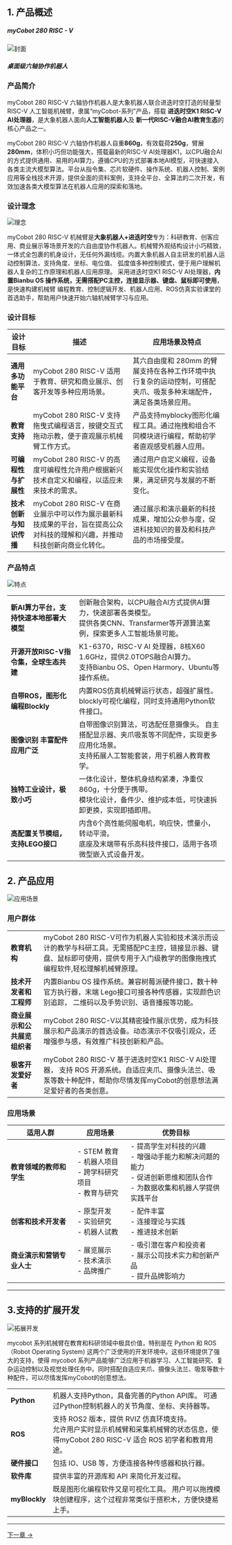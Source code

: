 ## 1. 产品概述

##### myCobot 280 RISC - V

![封面](../../resource/1-ProductInformation/1.ProductIntroduction/1-1.png)
##### 桌面级六轴协作机器人

### 产品简介

myCobot 280 RISC-V 六轴协作机器人是大象机器人联合进迭时空打造的轻量型RISC-V 人工智能机械臂，隶属“myCobot-系列”产品，搭载 **进迭时空K1 RISC-V AI处理器**，是大象机器人面向**人工智能机器人**及 **新一代RISC-V融合AI教育生态**的核心产品之一。

myCobot 280 RISC-V 六轴协作机器人自重**860g**，有效载荷**250g**，臂展**280mm**，体积小巧但功能强大，搭载最新的RISC-V AI处理器K1，以CPU融合AI的方式提供通用、易用的AI算力，遵循CPU的方式部署本地AI模型，可快速接入各类主流大模型算法。平台从指令集、芯片软硬件、操作系统、机器人控制、案例应用等全栈技术开源，提供全面的资料案例，支持全平台、全算法的二次开发，有效加速各类大模型算法在机器人应用的探索和落地。

### 设计理念

![理念](../../resource/1-ProductInformation/1.ProductIntroduction/mycobot-280-pi-cn.jpg)

myCobot 280 RISC-V 机械臂是**大象机器人+进迭时空**专为：科研教育、创客应用、商业展示等场景开发的六自由度协作机器人。机械臂外观结构设计小巧精致，⼀体式全包裹的机身设计，无任何外漏线缆。内置大象机器人自主研发的机器⼈运动控制算法，支持角度、坐标、电位值、 弧度值多种控制模式，便于用户理解机器⼈复杂的⼯作原理和机器人应用原理。 采用进迭时空K1 RISC-V AI处理器，**内置Bianbu OS 操作系统，无需搭配PC主控，连接显示器、键盘、鼠标即可使用**，是快速构建机械臂 编程教育、控制逻辑开发、机器人应用、ROS仿真实验课堂的首选助手，帮助用户快速开始六轴机械臂学习与应用。

### 设计目标

| 设计目标               | 描述                                                         | 应用场景及特点                                               |
| ---------------------- | ------------------------------------------------------------ | ------------------------------------------------------------ |
| **通用多功能平台**     | myCobot 280 RISC-V 适用于教育、研究和商业展示、创客开发等多种应用场景。 | 其六自由度和 280mm 的臂展支持在各种工作环境中执行复杂的运动控制，可搭配夹爪、吸泵多种末端配件，满足各类场景应用。 |
| **教育支持**           | myCobot 280 RISC-V 支持拖曳式编程语言，按键交互式拖动示教，便于直观展示机械臂工作方式。 | 产品支持myblocky图形化编程工具。通过拖拽和组合不同模块进行编程，帮助初学者直观感受机器人应用。 |
| **可编程性与扩展性**   | myCobot 280 RISC-V 的高度可编程性允许用户根据新兴技术自定义和编程，以适应未来技术的需求。 | 通过用户自定义编程，设备能实现优化操作和实验结果，满足研究与发展的不断变化。 |
| **技术创新与知识传播** | myCobot 280  RISC-V 在商业展示中可以作为展示最新科技成果的平台，旨在提高公众对科技的理解和兴趣，并推动科技创新向商业化转化。 | 通过展示和演示最新的科技成果，增加公众参与度，促进科技知识的普及和科技产品的市场接受度。 |

### 产品特点

![特点](../../resource/1-ProductInformation/1.ProductIntroduction/ProductFeature.png)

|                                                   |                                                              |
| ------------------------------------------------- | ------------------------------------------------------------ |
| **新AI算力平台，支持快速本地部署大模型** | 创新融合架构，以CPU融合AI方式提供AI算力，快速部署各类模型。 <br/> 提供各类CNN、Transfarmer等开源算法案例，探索更多人工智能场景可能。 |
| **开源开放RISC-V指令集，全球生态共建**                  | K1-6370，RISC-V AI 处理器，8核X60 1.6GHz，提供2.0TOPS融合AI算力。 <br/> 支持Bianbu OS、Open Harmory、Ubuntu等操作系统。 |
| **自带ROS，图形化编程Blockly**                     | 内置ROS仿真机械臂运行状态，超强扩展性。 <br/>blockly可视化编程，同时支持通用Python软件接口。 |
| **图像识别 丰富配件 应用广泛**                    | 自带图像识别算法，可选配任意摄像头。 自主搭配显示器、夹爪吸泵等不同配件，实现更多应用化场景。<br/> 支持拓展人工智能套装，用于机器人教育教学。 |
| **独特工业设计，极致小巧**                        | 一体化设计，整体机身结构紧凑，净重仅860g，十分便于携带。<br/> 模块化设计，备件少、维护成本低，可快速拆卸更换，实现即插即用。 |
| **高配置关节模组，支持LEGO接口**                  | 内含6个高性能伺服电机，响应快，惯量小，转动平滑。 <br>底座及末端带有乐高科技件接口，适用于各项微型嵌入式设备开发。 |



## 2. 产品应用

![应用场景](../../resource/1-ProductInformation/1.ProductIntroduction/ApplicationScenario.png)
### 用户群体

|                              |                                                              |
| ---------------------------- | ------------------------------------------------------------ |
| **教育机构**                 | myCobot 280  RISC-V可作为机器人实验和技术演示而设计的教学与科研工具。无需搭配PC主控，链接显示器、键盘、鼠标即可使用，提供专用于入门级教学的图像拖拽式编程软件,轻松理解机械臂原理。 |
| **技术开发者和工程师**       | 内置Bianbu OS 操作系统。兼容树莓派硬件接口，数十种官方执行器，末端 Lego接口可接各种传感器，实现颜色识别追踪， 二维码以及手势识别、语音播报等功能。 |
| **商业展示和公共展览组织者** | myCobot 280  RISC-V以其精密操作展示优势，成为科技展示和产品演示的首选设备。动态演示不仅吸引观众，还增强参与感，有效推广科技创新和产品。 |
| **极客开发爱好者**           | myCobot 280 RISC-V 基于进迭时空K1 RISC-V AI处理器， 支持 ROS 开源系统。自适应夹爪、摄像头法兰、吸泵等数十种配件，帮助你尽情发挥myCobot的创意想法满足爱好者的各类创意。 |


### 应用场景
| 适用人群                   | **应用场景**                                                 | **优势目标**                                                 |
| -------------------------- | ------------------------------------------------------------ | ------------------------------------------------------------ |
| **教育领域的教师和学生**   | - STEM 教育<br>- 机器人项目<br>- 跨学科研究项目<br>- 教育与研究 | - 提高学生对科技的兴趣<br>- 增强动手能力和解决问题的能力<br>- 促进创新思维和团队合作<br>- 为数据收集和机器人学提供实践平台 |
| **创客和技术开发者**       | - 原型开发<br>- 实验研究<br>- 机器人试教                     | - 配件丰富<br>- 连接理论与实践<br>- 推进技术创新             |
| **商业演示和营销专业人士** | - 展览展示<br>- 技术演示<br>- 品牌推广                       | - 吸引潜在客户和投资者<br>- 展示公司技术实力和创新产品<br>- 提升品牌影响力 |

---

## 3.支持的扩展开发

![拓展开发](../../resource/1-ProductInformation/1.ProductIntroduction/配件.png)

mycobot 系列机械臂在教育和科研领域中极具价值，特别是在 Python 和 ROS（Robot Operating System) 这两个广泛使用的开发环境中。这些环境提供了强大的支持，使得 mycobot  系列产品能够广泛应用于机器学习、人工智能研究、复杂运动控制以及视觉处理任务中。同时搭配自适应夹爪、摄像头法兰、吸泵等数十种配件，可以尽情发挥myCobot的创意想法。

|   |  |
| ------------------------------------------------------------ | ------------------------------------------------------------ |
| **Python**                                                   | 机器人支持Python，具备完善的Python API库。 可通过Python控制机器人的关节角度、坐标、夹持器等。 |
| **ROS**                                                      | 支持 ROS2 版本，提供 RVIZ 仿真环境支持。<br>允许用户实时显示机械臂和采集机械臂的状态信息，使得myCobot 280  RISC-V 适合 ROS 初学者和教育用途。 |
| **硬件接口**                                                 | 包括 IO、USB 等，方便连接各种传感器和执行器。              |
| **软件库**                                                   | 提供丰富的开源库和 API 来简化开发过程。                    |
| **myBlockly** | 既是图形化编程软件又是可视化工具。 用户可以拖拽模块创建程序，这个过程非常类似于搭积木，方便快捷易上手。 |

---

[下一章 →](../2.ProductParameter/2-ProductParameters.md)

